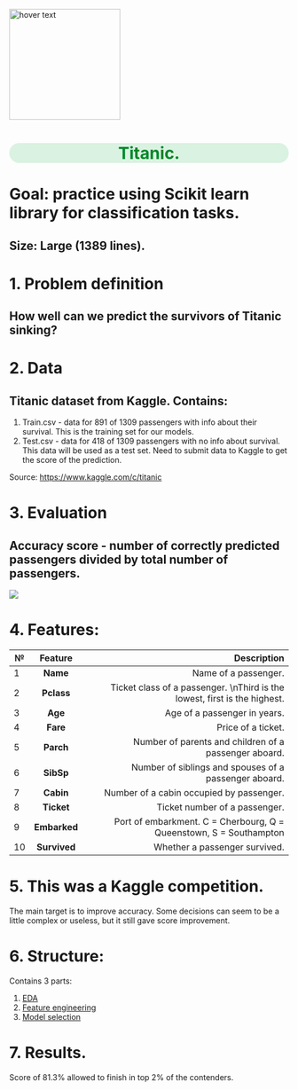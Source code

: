 <p align="left">
  <img src="https://c4.wallpaperflare.com/wallpaper/378/267/803/titanic-ship-cruise-ship-drawing-night-hd-wallpaper-preview.jpg" width="200" title="hover text">
</p>
<h1 style="text-align:center; color:#01872A; font-size:30px;background:#daf2e1;border-radius: 20px;">Titanic.</h1>

# Goal: practice using Scikit learn library for classification tasks.
## Size: Large (1389 lines).

# 1. Problem definition
## How well can we predict the survivors of Titanic sinking?

# 2. Data
## Titanic dataset from Kaggle. Contains:
1. Train.csv - data for 891 of 1309 passengers with info about their survival. 
   This is the training set for our models.
2. Test.csv - data for 418 of 1309 passengers with no info about survival. 
   This data will be used as a test set. Need to submit data to Kaggle to get the
   score of the prediction.

Source: https://www.kaggle.com/c/titanic

# 3. Evaluation
## Accuracy score - number of correctly predicted passengers divided by total number of passengers.

<img src="https://latex.codecogs.com/gif.latex?Accuracy%20%3D%20%5Cfrac%7BTrue%5C%20Positives%20&plus;%20True%5C%20Negatives%7D%7BTrue%5C%20Positives%20&plus;%20True%5C%20Negatives%20&plus;%20False%5C%20Positives%20&plus;%20False%5C%20Negatives%7D"/> 

# 4. Features:
| №   | Feature       | Description                                                              |
| --- |:-------------:| ------------------------------------------------------------------------:|
|1    |**Name**       | Name of a passenger.                                                     |
|2    |**Pclass**     | Ticket class of a passenger. \nThird is the lowest, first is the highest.|
|3    |**Age**        | Age of a passenger in years.                                             |
|4    |**Fare**       | Price of a ticket.                                                       |
|5    |**Parch**      | Number of parents and children of a passenger aboard.                    |
|6    |**SibSp**      | Number of siblings and spouses of a passenger aboard.                    |
|7    |**Cabin**      | Number of a cabin occupied by passenger.                                 |
|8    |**Ticket**     | Ticket number of a passenger.                                            |
|9    |**Embarked**   | Port of embarkment. C = Cherbourg, Q = Queenstown, S = Southampton       |
|10   |**Survived**   | Whether a passenger survived.                                            |

# 5. This was a Kaggle competition.
The main target is to improve accuracy. Some decisions can seem to be a little 
complex or useless, but it still gave score improvement. 

# 6. Structure:
Contains 3 parts:

1. <A href="https://nbviewer.org/github/sersonSerson/Projects/blob/master/Classification/Titanic/01%20EDA.ipynb">EDA</A>
2. <A href="https://nbviewer.org/github/sersonSerson/Projects/blob/master/Classification/Titanic/02%20Feature%20Engineering.ipynb">Feature engineering</A>
3. <A href="https://nbviewer.org/github/sersonSerson/Projects/blob/master/Classification/Titanic/03%20Model%20selection%20and%20Ensembles.ipynb">Model selection</A>

# 7. Results.
Score of 81.3% allowed to finish in top 2% of the contenders.